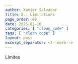 ```yaml
---
author: Xavier Salvador
title: 8.- Limitations
page_order: 08
date: 2025-02-16
categories: [ "clean_code" ]
tags: [ "clean code" ]
layout: post
excerpt_separator: <!--more-->
---
```


Límites